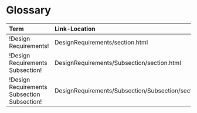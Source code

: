 # Glossary

| Term                                        | Link-Location                                         | Anchor |
|:--------------------------------------------|:------------------------------------------------------|:-------|
| !Design Requirements!                       | DesignRequirements/section.html                       | .      |
| !Design Requirements Subsection!            | DesignRequirements/Subsection/section.html            | .      |
| !Design Requirements Subsection Subsection! | DesignRequirements/Subsection/Subsection/section.html | .      |